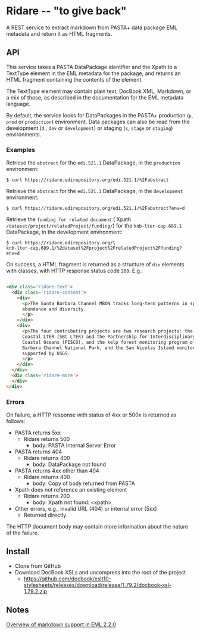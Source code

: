 # Ridare -- "to give back"

A REST service to extract markdown from PASTA+ data package EML metadata and return it
as HTML fragments.

## API

This service takes a PASTA DataPackage identifier and the Xpath to a TextType element in
the EML metadata for the package, and returns an HTML fragment containing the contents
of the element.

The TextType element may contain plain text, DocBook XML, Markdown, or a mix of those,
as described in the documentation for the EML metadata language.

By default, the service looks for DataPackages in the PASTA+ production (`p`, `prod`
or `production`) environment. Data packages can also be read from the development (`d`
, `dev` or `development`) or staging (`s`, `stage` or `staging`) environments.

### Examples

Retrieve the `abstract` for the `edi.521.1` DataPackage, in the `production`
environment:

```shell
$ curl https://ridare.edirepository.org/edi.521.1/%2Fabstract
```

Retrieve the `abstract` for the `edi.521.1` DataPackage, in the `development`
environment:

```shell
$ curl https://ridare.edirepository.org/edi.521.1/%2Fabstract?env=d
```

Retrieve the `funding for related document` (
Xpath `/dataset/project/relatedProject/funding/`) for the `knb-lter-cap.689.1`
DataPackage, in the development environment:

```shell
$ curl https://ridare.edirepository.org/\
knb-lter-cap.689.1/%2dataset%2Fproject%2FrelatedProject%2Ffunding?env=d
```

On success, a HTML fragment is returned as a structure of `div` elements with classes, with HTTP response status code `200`. E.g.:

```html

<div class='ridare-text'>
  <div class='ridare-content'>
    <div>
      <p>The Santa Barbara Channel MBON tracks long-term patterns in species
      abundance and diversity.
      </p>
    </div>
    <div>
      <p>The four contributing projects are two research projects: the Santa Barbara
      Coastal LTER (SBC LTER) and the Partnership for Interdisciplinary Studies of
      Coastal Oceans (PISCO), and the kelp forest monitoring program of the Santa
      Barbara Channel National Park, and the San Nicolas Island monitoring program
      supported by USGS.
      </p>
    </div>
  </div>
  <div class='ridare-more'>
  </div>
</div>
```

### Errors

On failure, a HTTP response with status of 4xx or 500x is returned as follows:

  - PASTA returns 5xx
    - Ridare returns 500
      - body: PASTA Internal Server Error
  - PASTA returns 404
    - Ridare returns 400
      - body: DataPackage not found
  - PASTA returns 4xx other than 404
    - Ridare returns 400
      - body: Copy of body returned from PASTA
  - Xpath does not reference an existing element
    - Ridare returns 200
      - body: Xpath not found: \<xpath\>
  - Other errors, e.g., invalid URL (404) or internal error (5xx)
    - Returned directly

The HTTP document body may contain more information about the nature of the failure.

## Install

- Clone from GitHub
- Download DocBook XSLs and uncompress into the root of the project
  - https://github.com/docbook/xslt10-stylesheets/releases/download/release/1.79.2/docbook-xsl-1.79.2.zip

## Notes

[Overview of markdown support in EML 2.2.0](https://eml.ecoinformatics.org/whats-new-in-eml-2-2-0.html)
